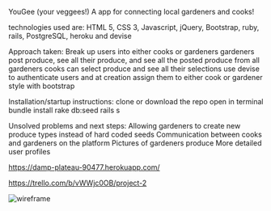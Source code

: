 YouGee (your veggees!) A app for connecting local gardeners and cooks!

technologies used are: HTML 5, CSS 3, Javascript, jQuery, Bootstrap, ruby, rails, PostgreSQL, heroku and devise

Approach taken:
Break up users into either cooks or gardeners
gardeners post produce, see all their produce, and see all the posted produce from all gardeners
cooks can select produce and see all their selections
use devise to authenticate users and at creation assign them to either cook or gardener
style with bootstrap

Installation/startup instructions:
clone or download the repo
open in terminal
bundle install
rake db:seed
rails s

Unsolved problems and next steps:
Allowing gardeners to create new produce types instead of hard coded seeds
Communication between cooks and gardeners on the platform
Pictures of gardeners produce
More detailed user profiles

https://damp-plateau-90477.herokuapp.com/

https://trello.com/b/vWWjc0OB/project-2

![wireframe](/project2wireframe.png)
